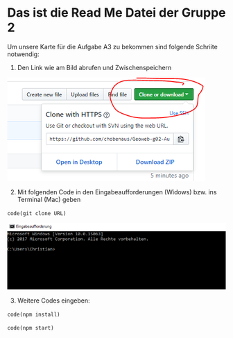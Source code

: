 # Das ist die Read Me Datei der Gruppe 2
Um unsere Karte für die Aufgabe A3 zu bekommen sind folgende Schriite notwendig:
1. Den Link wie am Bild abrufen und Zwischenspeichern

![picture alt](https://github.com/chobenaus/Geoweb-g02-Aufgabe3/blob/master/data/schritt1.PNG)

2. Mit folgenden Code in den Eingabeaufforderungen (Widows) bzw. ins Terminal (Mac) geben

`code(git clone URL)`

![picture alt](https://github.com/chobenaus/Geoweb-g02-Aufgabe3/blob/master/data/schritt2.PNG)

3. Weitere Codes eingeben:

`code(npm install)`

`code(npm start)`
